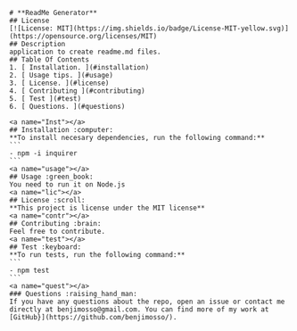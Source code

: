 
    # **ReadMe Generator**
    ## License
    [![License: MIT](https://img.shields.io/badge/License-MIT-yellow.svg)](https://opensource.org/licenses/MIT)
    ## Description
    application to create readme.md files.
    ## Table Of Contents
    1. [ Installation. ](#installation)
    2. [ Usage tips. ](#usage)
    3. [ License. ](#license)
    4. [ Contributing ](#contributing)
    5. [ Test ](#test)
    6. [ Questions. ](#questions)

    <a name="Inst"></a>
    ## Installation :computer:
    **To install necesary dependencies, run the following command:**
    ```
    - npm -i inquirer
    ```
    <a name="usage"></a>
    ## Usage :green_book:
    You need to run it on Node.js
    <a name="lic"></a>
    ## License :scroll:
    **This project is license under the MIT license**
    <a name="contr"></a>
    ## Contributing :brain:
    Feel free to contribute.
    <a name="test"></a>
    ## Test :keyboard:
    **To run tests, run the following command:**
    ```
    - npm test
    ```
    <a name="quest"></a>
    ### Questions :raising_hand_man:
    If you have any questions about the repo, open an issue or contact me  directly at benjimosso@gmail.com. You can find more of my work at [GitHub}](https://github.com/benjimosso/).
  